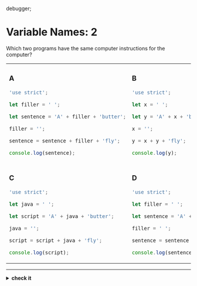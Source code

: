 debugger;
 # Variable Names: 2

Which two programs have the same computer instructions for the computer?

<table>

<tr>
<td>

### A

```js
'use strict';

let filler = ' ';

let sentence = 'A' + filler + 'butter';

filler = '';

sentence = sentence + filler + 'fly';

console.log(sentence);
```

</td>
<td>

### B

```js
'use strict';

let x = ' ';

let y = 'A' + x + 'butter';

x = '';

y = x + y + 'fly';

console.log(y);
```

</td>
</tr>

<tr>
<td>

### C

```js
'use strict';

let java = ' ';

let script = 'A' + java + 'butter';

java = '';

script = script + java + 'fly';

console.log(script);
```

</td>
<td>

### D

```js
'use strict';

let filler = ' ';

let sentence = 'A' + filler + 'butter';

filler = ' ';

sentence = sentence + filler + 'fly';

console.log(sentence);
```

</td>
</tr>

</table>

---

<details>
<summary><strong>check it</strong></summary>
<br>

**A** and **C**.

</details>
